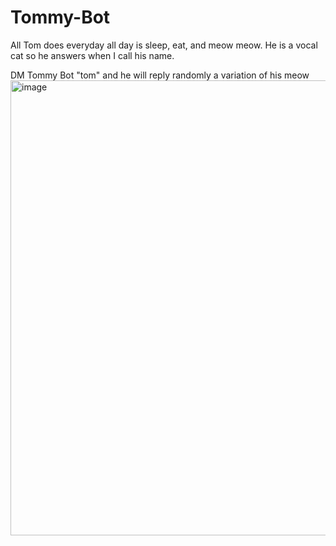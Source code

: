 # Tommy-Bot

All Tom does everyday all day is sleep, eat, and meow meow. He is a vocal cat so he answers when I call his name.

DM Tommy Bot "tom" and he will reply randomly a variation of his meow
<img width="728" alt="image" src="https://user-images.githubusercontent.com/81840187/199782401-bef4a008-6437-413b-8d76-879c636bc9e9.png">

